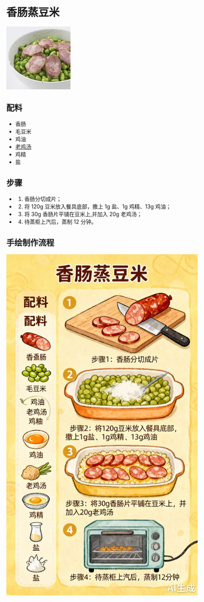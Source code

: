 # 香肠蒸豆米

![香肠蒸豆米](../images/香肠蒸豆米.png)


## 配料
- 香肠
- 毛豆米
- 鸡油
- [老鸡汤](/汤/老鸡汤.md)
- 鸡精
- 盐

## 步骤
- 1. 香肠分切成片；
- 2. 将 120g 豆米放入餐具底部，撒上 1g 盐、1g 鸡精、13g 鸡油；
- 3. 将 30g 香肠片平铺在豆米上,并加入 20g 老鸡汤；
- 4. 待蒸柜上汽后，蒸制 12 分钟。


## 手绘制作流程

![手绘制作流程](../images/蒸菜/香肠蒸豆米.jpg)
